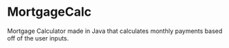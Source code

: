 # MortgageCalc
Mortgage Calculator made in Java that calculates monthly payments based off of the user inputs.
